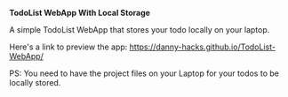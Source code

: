 **TodoList WebApp With Local Storage**

A simple TodoList WebApp that stores your todo locally on your laptop.

Here's a link to preview the app: https://danny-hacks.github.io/TodoList-WebApp/

PS: You need to have the project files on your Laptop for your todos to be locally stored.
